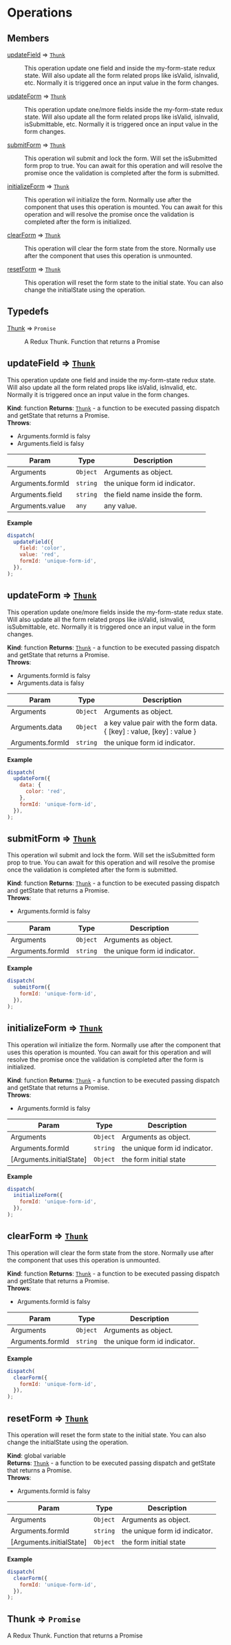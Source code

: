 # Operations

## Members

<dl>
<dt><a href="?id=updateField">updateField</a> ⇒ <code><a href="#Thunk">Thunk</a></code></dt>
<dd><p>This operation update one field and inside the my-form-state redux state. Will also update all the
form related props like isValid, isInvalid, etc. Normally it is triggered once an input value in the form changes.</p>
</dd>
<dt><a href="#updateForm">updateForm</a> ⇒ <code><a href="#Thunk">Thunk</a></code></dt>
<dd><p>This operation update one/more fields inside the my-form-state redux state. Will also update all the
form related props like isValid, isInvalid, isSubmittable, etc. Normally it is triggered once an input value in the form changes.</p>
</dd>
<dt><a href="#submitForm">submitForm</a> ⇒ <code><a href="#Thunk">Thunk</a></code></dt>
<dd><p>This operation wil submit and lock the form. Will set the isSubmitted form prop to true.
You can await for this operation and will resolve the promise once the validation is completed after the form is submitted.</p>
</dd>
<dt><a href="#initializeForm">initializeForm</a> ⇒ <code><a href="#Thunk">Thunk</a></code></dt>
<dd><p>This operation wil initialize the form. Normally use after the component that uses this operation is mounted.
You can await for this operation and will resolve the promise once the validation is completed after the form is initialized.</p>
</dd>
<dt><a href="#clearForm">clearForm</a> ⇒ <code><a href="#Thunk">Thunk</a></code></dt>
<dd><p>This operation will clear the form state from the store. Normally use after the component that uses this operation is unmounted.</p>
</dd>
<dt><a href="#resetForm">resetForm</a> ⇒ <code><a href="#Thunk">Thunk</a></code></dt>
<dd><p>This operation will reset the form state to the initial state. You can also change the initialState using the operation.</p>
</dd>
</dl>

## Typedefs

<dl>
<dt><a href="#Thunk">Thunk</a> ⇒ <code>Promise</code></dt>
<dd><p>A Redux Thunk. Function that returns a Promise</p>
</dd>
</dl>

<a name="updateField"></a>

## updateField ⇒ [<code>Thunk</code>](#Thunk)

This operation update one field and inside the my-form-state redux state. Will also update all the
form related props like isValid, isInvalid, etc. Normally it is triggered once an input value in the form changes.

**Kind**: function
**Returns**: [<code>Thunk</code>](#Thunk) - a function to be executed passing dispatch and getState that returns a Promise.  
**Throws**:

- Arguments.formId is falsy
- Arguments.field is falsy

| Param            | Type                | Description                     |
| ---------------- | ------------------- | ------------------------------- |
| Arguments        | <code>Object</code> | Arguments as object.            |
| Arguments.formId | <code>string</code> | the unique form id indicator.   |
| Arguments.field  | <code>string</code> | the field name inside the form. |
| Arguments.value  | <code>any</code>    | any value.                      |

**Example**

```js
dispatch(
  updateField({
    field: 'color',
    value: 'red',
    formId: 'unique-form-id',
  }),
);
```

<a name="updateForm"></a>

## updateForm ⇒ [<code>Thunk</code>](#Thunk)

This operation update one/more fields inside the my-form-state redux state. Will also update all the
form related props like isValid, isInvalid, isSubmittable, etc. Normally it is triggered once an input value in the form changes.

**Kind**: function
**Returns**: [<code>Thunk</code>](#Thunk) - a function to be executed passing dispatch and getState that returns a Promise.  
**Throws**:

- Arguments.formId is falsy
- Arguments.data is falsy

| Param            | Type                | Description                                                           |
| ---------------- | ------------------- | --------------------------------------------------------------------- |
| Arguments        | <code>Object</code> | Arguments as object.                                                  |
| Arguments.data   | <code>Object</code> | a key value pair with the form data. { [key] : value, [key] : value } |
| Arguments.formId | <code>string</code> | the unique form id indicator.                                         |

**Example**

```js
dispatch(
  updateForm({
    data: {
      color: 'red',
    },
    formId: 'unique-form-id',
  }),
);
```

<a name="submitForm"></a>

## submitForm ⇒ [<code>Thunk</code>](#Thunk)

This operation wil submit and lock the form. Will set the isSubmitted form prop to true.
You can await for this operation and will resolve the promise once the validation is completed after the form is submitted.

**Kind**: function
**Returns**: [<code>Thunk</code>](#Thunk) - a function to be executed passing dispatch and getState that returns a Promise.  
**Throws**:

- Arguments.formId is falsy

| Param            | Type                | Description                   |
| ---------------- | ------------------- | ----------------------------- |
| Arguments        | <code>Object</code> | Arguments as object.          |
| Arguments.formId | <code>string</code> | the unique form id indicator. |

**Example**

```js
dispatch(
  submitForm({
    formId: 'unique-form-id',
  }),
);
```

<a name="initializeForm"></a>

## initializeForm ⇒ [<code>Thunk</code>](#Thunk)

This operation wil initialize the form. Normally use after the component that uses this operation is mounted.
You can await for this operation and will resolve the promise once the validation is completed after the form is initialized.

**Kind**: function
**Returns**: [<code>Thunk</code>](#Thunk) - a function to be executed passing dispatch and getState that returns a Promise.  
**Throws**:

- Arguments.formId is falsy

| Param                    | Type                | Description                   |
| ------------------------ | ------------------- | ----------------------------- |
| Arguments                | <code>Object</code> | Arguments as object.          |
| Arguments.formId         | <code>string</code> | the unique form id indicator. |
| [Arguments.initialState] | <code>Object</code> | the form initial state        |

**Example**

```js
dispatch(
  initializeForm({
    formId: 'unique-form-id',
  }),
);
```

<a name="clearForm"></a>

## clearForm ⇒ [<code>Thunk</code>](#Thunk)

This operation will clear the form state from the store. Normally use after the component that uses this operation is unmounted.

**Kind**: function
**Returns**: [<code>Thunk</code>](#Thunk) - a function to be executed passing dispatch and getState that returns a Promise.  
**Throws**:

- Arguments.formId is falsy

| Param            | Type                | Description                   |
| ---------------- | ------------------- | ----------------------------- |
| Arguments        | <code>Object</code> | Arguments as object.          |
| Arguments.formId | <code>string</code> | the unique form id indicator. |

**Example**

```js
dispatch(
  clearForm({
    formId: 'unique-form-id',
  }),
);
```

<a name="resetForm"></a>

## resetForm ⇒ [<code>Thunk</code>](#Thunk)

This operation will reset the form state to the initial state. You can also change the initialState using the operation.

**Kind**: global variable  
**Returns**: [<code>Thunk</code>](#Thunk) - a function to be executed passing dispatch and getState that returns a Promise.  
**Throws**:

- Arguments.formId is falsy

| Param                    | Type                | Description                   |
| ------------------------ | ------------------- | ----------------------------- |
| Arguments                | <code>Object</code> | Arguments as object.          |
| Arguments.formId         | <code>string</code> | the unique form id indicator. |
| [Arguments.initialState] | <code>Object</code> | the form initial state        |

**Example**

```js
dispatch(
  clearForm({
    formId: 'unique-form-id',
  }),
);
```

<a name="Thunk"></a>

## Thunk ⇒ <code>Promise</code>

A Redux Thunk. Function that returns a Promise
